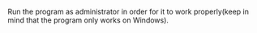 Run the program as administrator in order for it to work properly(keep in mind that the program only works on Windows).
